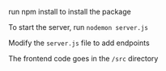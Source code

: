 run npm install to install the package

To start the server, run `nodemon server.js`

Modify the `server.js` file to add endpoints

The frontend code goes in the `/src` directory
